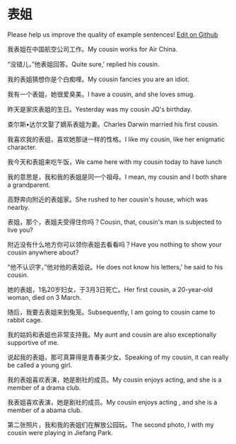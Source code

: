 # 表姐

Please help us improve the quality of example sentences! [Edit on Github](https://github.com/jiyushe/jiyu-example-sentence-source/blob/main/chinese/biaojie.md)

<p><span class="chinese">我表姐在中国航空公司工作。</span><span class="english">My cousin works for Air China.</span></p>

<p><span class="chinese">“没错儿，”他表姐回答。</span><span class="english">Quite sure,' replied his cousin.</span></p>

<p><span class="chinese">我的表姐猜想你是个白痴哩。</span><span class="english">My cousin fancies you are an idiot.</span></p>

<p><span class="chinese">我有一个表姐，她很爱臭美。</span><span class="english">I have a cousin, and she loves smug.</span></p>

<p><span class="chinese">昨天是家庆表姐的生日。</span><span class="english">Yesterday was my cousin JQ's birthday.</span></p>

<p><span class="chinese">查尔斯•达尔文娶了嫡系表姐为妻。</span><span class="english">Charles Darwin married his first cousin.</span></p>

<p><span class="chinese">我喜欢我的表姐，喜欢她那谜一样的性格。</span><span class="english">I like my cousin, like her enigmatic character.</span></p>

<p><span class="chinese">我今天和表姐来吃午饭，</span><span class="english">We came here with my cousin today to have lunch</span></p>

<p><span class="chinese">我的意思是，我和我的表姐是同一个祖母。</span><span class="english">I mean, my cousin and I both share a grandparent.</span></p>

<p><span class="chinese">高野奔向附近的表姐家。</span><span class="english">She rushed to her cousin's house, which was nearby.</span></p>

<p><span class="chinese">表姐，那个，表姐夫受得住你吗？</span><span class="english">Cousin, that, cousin's man is subjected to live you?</span></p>

<p><span class="chinese">附近没有什么地方你可以领你表姐去看看吗？</span><span class="english">Have you nothing to show your cousin anywhere about?</span></p>

<p><span class="chinese">“他不认识字，”他对他的表姐说。</span><span class="english">He does not know his letters,' he said to his cousin.</span></p>

<p><span class="chinese">她的表姐，1名20岁妇女，于3月3日死亡。</span><span class="english">Her first cousin, a 20-year-old woman, died on 3 March.</span></p>

<p><span class="chinese">随后，我要去表姐来到兔笼。</span><span class="english">Subsequently, I am going to cousin came to rabbit cage.</span></p>

<p><span class="chinese">我的姑妈和表姐也非常支持我。</span><span class="english">My aunt and cousin are also exceptionally supportive of me.</span></p>

<p><span class="chinese">说起我的表姐，那可真算得是青春美少女。</span><span class="english">Speaking of my cousin, it can really be called a young girl.</span></p>

<p><span class="chinese">我的表姐喜欢表演，她是剧社的成员。</span><span class="english">My cousin enjoys acting, and she is a member of a drama club.</span></p>

<p><span class="chinese">我表姐喜欢表演，她是剧社的成员。</span><span class="english">My cousin enjoys acting , and she is a member of a abama club.</span></p>

<p><span class="chinese">第二张照片，我和我的表姐们在解放公园玩。</span><span class="english">The second photo, I with my cousin were playing in Jiefang Park.</span></p>

